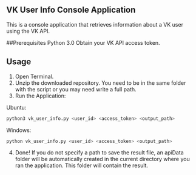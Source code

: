 ## VK User Info Console Application

This is a console application that retrieves information about a VK user using the VK API.

##Prerequisites
Python 3.0
Obtain your VK API access token.

## Usage

1. Open Terminal.
2. Unzip the downloaded repository. You need to be in the same folder with the script or you may need write a full path.
3. Run the Application:

Ubuntu:

```bash
python3 vk_user_info.py <user_id> <access_token> <output_path>
```

Windows:

```bash
python vk_user_info.py <user_id> <access_token> <output_path>
```

4. Done!
   If you do not specify a path to save the result file, an apiData folder will be automatically created in the current directory where you ran the application. This folder will contain the result.
